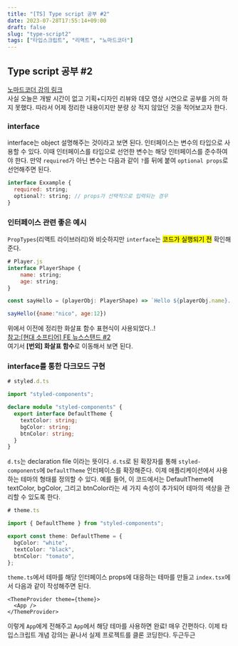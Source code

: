 ```yaml
---
title: "[TS] Type script 공부 #2"
date: 2023-07-28T17:55:14+09:00
draft: false
slug: "type-script2"
tags: ["타입스크립트", "리액트", "노마드코더"]
---
```


## Type script 공부 #2

[노마드코더 강의 링크](https://nomadcoders.co/react-masterclass/lobby)
<br>
사실 오늘은 개발 시간이 없고 기획+디자인 리뷰와 데모 영상 시연으로 공부를 거의 하지 못했다. 따라서 어제 정리한 내용이지만 분량 상 적지 않았던 것을 적어보고자 한다.

### interface

interface는 object 설명해주는 것이라고 보면 된다. 인터페이스는 변수의 타입으로 사용할 수 있다. 이때 인터페이스를 타입으로 선언한 변수는 해당 인터페이스를 준수하여야 한다. 만약 `required`가 아닌 변수는 다음과 같이 `?`를 뒤에 붙여 `optional props`로 선언해주면 된다.

```js
interface Exxample {
  required: string;
  optional?: string; // props가 선택적으로 입력되는 경우
}
```

### 인터페이스 관련 좋은 예시

`PropTypes`(리액트 라이브러리)와 비슷하지만 `interface`는 <mark>코드가 실행되기 전</mark> 확인해준다.

```js
# Player.js
interface PlayerShape {
    name: string;
    age: string;
}

const sayHello = (playerObj: PlayerShape) => `Hello ${playerObj.name}. You are ${playerObj.age} years old.`;

sayHello({name:"nico", age:12})
```

위에서 이전에 정리한 화살표 함수 표현식이 사용되었다..!
<br>
[참고:[현대 소프티어] FE 뉴스스탠드 #2](https://kimdaye77.github.io/posts/fe-newsstand/fe-newsstand2/)
<br>여기서 **[번외] 화살표 함수**로 이동해서 보면 된다.

### interface를 통한 다크모드 구현

```ts
# styled.d.ts

import "styled-components";

declare module "styled-components" {
  export interface DefaultTheme {
    textColor: string;
    bgColor: string;
    btnColor: string;
  }
}
```

`d.ts`는 declaration file 이라는 뜻이다. `d.ts`로 된 확장자를 통해 `styled-components`에 `DefaultTheme` 인터페이스를 확장해준다. 이제 애플리케이션에서 사용하는 테마의 형태를 정의할 수 있다. 예를 들어, 이 코드에서는 DefaultTheme에 textColor, bgColor, 그리고 btnColor라는 세 가지 속성이 추가되어 테마의 색상을 관리할 수 있도록 한다.

```ts
# theme.ts

import { DefaultTheme } from "styled-components";

export const theme: DefaultTheme = {
  bgColor: "white",
  textColor: "black",
  btnColor: "tomato",
};
```

`theme.ts`에서 테마를 해당 인터페이스 props에 대응하는 테마를 만들고 `index.tsx`에서
다음과 같이 작성해주면 된다.

```tsx
<ThemeProvider theme={theme}>
  <App />
</ThemeProvider>
```

이렇게 `App`에게 전해주고 `App`에서 해당 테마를 사용하면 완료!
매우 간편하다. 이제 타입스크립트 개념 강의는 끝나서 실제 프로젝트를 클론 코딩한다. 두근두근
